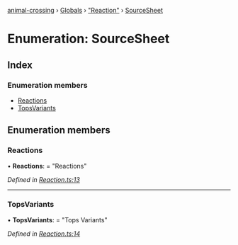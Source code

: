 [animal-crossing](../README.md) › [Globals](../globals.md) › ["Reaction"](../modules/_reaction_.md) › [SourceSheet](_reaction_.sourcesheet.md)

# Enumeration: SourceSheet

## Index

### Enumeration members

* [Reactions](_reaction_.sourcesheet.md#reactions)
* [TopsVariants](_reaction_.sourcesheet.md#topsvariants)

## Enumeration members

###  Reactions

• **Reactions**: = "Reactions"

*Defined in [Reaction.ts:13](https://github.com/Norviah/animal-crossing/blob/4ad5c16/module/types/Reaction.ts#L13)*

___

###  TopsVariants

• **TopsVariants**: = "Tops Variants"

*Defined in [Reaction.ts:14](https://github.com/Norviah/animal-crossing/blob/4ad5c16/module/types/Reaction.ts#L14)*
